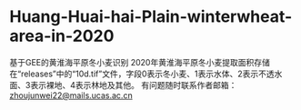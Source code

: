 # Huang-Huai-hai-Plain-winterwheat-area-in-2020
基于GEE的黄淮海平原冬小麦识别
2020年黄淮海平原冬小麦提取面积存储在“releases”中的“10d.tif”文件，字段0表示冬小麦、1表示水体、2表示不透水面、3表示裸地、4表示林地及其他。
有问题随时联系作者邮箱：zhoujunwei22@mails.ucas.ac.cn
